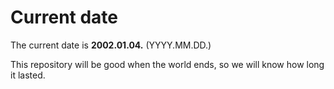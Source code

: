 # Current date

The current date is **2002.01.04.** (YYYY.MM.DD.)

This repository will be good when the world ends, so we will know how long it lasted.